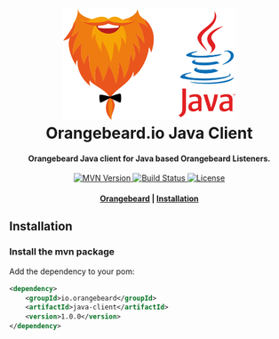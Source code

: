<h1 align="center">
  <a href="https://github.com/orangebeard-io/java-client">
    <img src="https://raw.githubusercontent.com/orangebeard-io/java-client/master/.github/logo.svg" alt="Orangebeard.io Java Client" height="200">
  </a>
  <br>Orangebeard.io Java Client<br>
</h1>

<h4 align="center">Orangebeard Java client for Java based Orangebeard Listeners.</h4>

<p align="center">
  <a href="https://repo.maven.apache.org/maven2/io/orangebeard/java-client/">
    <img src="https://img.shields.io/maven-central/v/io.orangebeard/java-client?style=flat-square"
      alt="MVN Version" />
  </a>
  <a href="https://github.com/orangebeard-io/java-client/actions">
    <img src="https://img.shields.io/github/workflow/status/orangebeard-io/java-client/release?style=flat-square"
      alt="Build Status" />
  </a>
  <a href="https://github.com/orangebeard-io/java-client/blob/master/LICENSE.txt">
    <img src="https://img.shields.io/github/license/orangebeard-io/java-client?style=flat-square"
      alt="License" />
  </a>
</p>

<div align="center">
  <h4>
    <a href="https://orangebeard.io">Orangebeard</a> |
    <a href="#installation">Installation</a>
  </h4>
</div>

## Installation

### Install the mvn package

Add the dependency to your pom:
```xml
<dependency>
    <groupId>io.orangebeard</groupId>
    <artifactId>java-client</artifactId>
    <version>1.0.0</version>
</dependency>
```

